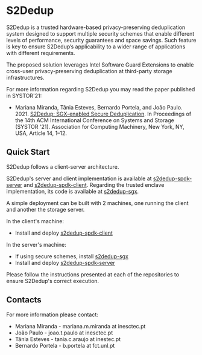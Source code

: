 # S2Dedup
S2Dedup is a trusted hardware-based privacy-preserving deduplication system designed to support multiple security schemes that enable different levels of performance, security guarantees and space savings. Such feature is key to ensure S2Dedup’s applicability to a wider range of applications with different requirements.

The proposed solution leverages Intel Software Guard Extensions to enable cross-user privacy-preserving deduplication at third-party storage infrastructures. 

For more information regarding S2Dedup you may read the paper published in SYSTOR'21:

-  Mariana Miranda, Tânia Esteves, Bernardo Portela, and João Paulo. 2021. [S2Dedup: SGX-enabled Secure Deduplication](https://dl.acm.org/doi/abs/10.1145/3456727.3463773). In Proceedings of the 14th ACM International Conference on Systems and Storage (SYSTOR '21). Association for Computing Machinery, New York, NY, USA, Article 14, 1–12. 

## Quick Start
S2Dedup follows a client-server architecture.

S2Dedup's server and client implementation is available at [s2dedup-spdk-server](https://github.com/mmm97/s2dedup-spdk-server.git) and [s2dedup-spdk-client](https://github.com/mmm97/s2dedup-spdk-client.git). Regarding the trusted enclave implementation, its code is available at [s2dedup-sgx](https://github.com/mmm97/s2dedup-sgx.git).

A simple deployment can be built with 2 machines, one running the client and another the storage server.

In the client's machine:
  - Install and deploy [s2dedup-spdk-client](https://github.com/mmm97/s2dedup-spdk-client.git)
  
In the server's machine:
  - If using secure schemes, install [s2dedup-sgx](https://github.com/mmm97/s2dedup-sgx.git)
  - Install and deploy [s2dedup-spdk-server](https://github.com/mmm97/s2dedup-spdk-server.git)

Please follow the instructions presented at each of the repositories to ensure S2Dedup's correct execution.

## Contacts
For more information please contact: 

- Mariana Miranda - mariana.m.miranda at inesctec.pt
- João Paulo - joao.t.paulo at inesctec.pt
- Tânia Esteves - tania.c.araujo at inestec.pt
- Bernardo Portela - b.portela at fct.unl.pt

